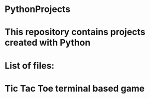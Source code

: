 # PythonProjects
# This repository contains projects created with Python
# List of files:
# Tic Tac Toe terminal based game
